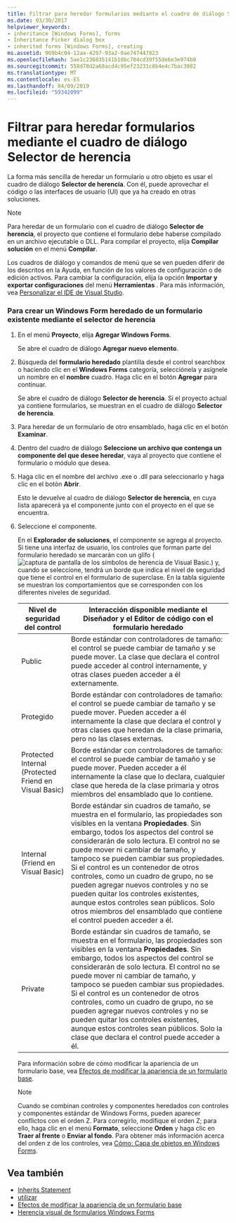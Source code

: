 ```yaml
---
title: Filtrar para heredar formularios mediante el cuadro de diálogo Selector de herencia
ms.date: 03/30/2017
helpviewer_keywords:
- inheritance [Windows Forms], forms
- Inheritance Picker dialog box
- inherited forms [Windows Forms], creating
ms.assetid: 969b4c04-12aa-4297-93a2-0ae747447823
ms.openlocfilehash: 5ae1c236835141b10bc704cd39f55de6e3e974b0
ms.sourcegitcommit: 558d78d2a68acd4c95ef23231c8b4e4c7bac3902
ms.translationtype: MT
ms.contentlocale: es-ES
ms.lasthandoff: 04/09/2019
ms.locfileid: "59342099"
---
```

# <a name="how-to-inherit-forms-using-the-inheritance-picker-dialog-box"></a>Filtrar para heredar formularios mediante el cuadro de diálogo Selector de herencia
La forma más sencilla de heredar un formulario u otro objeto es usar el cuadro de diálogo **Selector de herencia**. Con él, puede aprovechar el código o las interfaces de usuario (UI) que ya ha creado en otras soluciones.  
  
> [!NOTE]
>  Para heredar de un formulario con el cuadro de diálogo **Selector de herencia**, el proyecto que contiene el formulario debe haberse compilado en un archivo ejecutable o DLL. Para compilar el proyecto, elija **Compilar solución** en el menú **Compilar**.  
>   
>  Los cuadros de diálogo y comandos de menú que se ven pueden diferir de los descritos en la Ayuda, en función de los valores de configuración o de edición activos. Para cambiar la configuración, elija la opción **Importar y exportar configuraciones** del menú **Herramientas** . Para más información, vea [Personalizar el IDE de Visual Studio](/visualstudio/ide/personalizing-the-visual-studio-ide).  
  
### <a name="to-create-a-windows-form-inherited-from-an-existing-form-by-using-the-inheritance-picker"></a>Para crear un Windows Form heredado de un formulario existente mediante el selector de herencia  
  
1. En el menú **Proyecto**, elija **Agregar Windows Forms**.  
  
     Se abre el cuadro de diálogo **Agregar nuevo elemento**.  
  
2. Búsqueda del **formulario heredado** plantilla desde el control searchbox o haciendo clic en el **Windows Forms** categoría, selecciónela y asígnele un nombre en el **nombre** cuadro. Haga clic en el botón **Agregar** para continuar.  
  
     Se abre el cuadro de diálogo **Selector de herencia**. Si el proyecto actual ya contiene formularios, se muestran en el cuadro de diálogo **Selector de herencia**.  
  
3. Para heredar de un formulario de otro ensamblado, haga clic en el botón **Examinar**.  
  
4. Dentro del cuadro de diálogo **Seleccione un archivo que contenga un componente del que desee heredar**, vaya al proyecto que contiene el formulario o módulo que desea.  
  
5. Haga clic en el nombre del archivo .exe o .dll para seleccionarlo y haga clic en el botón **Abrir**.  
  
     Esto le devuelve al cuadro de diálogo **Selector de herencia**, en cuya lista aparecerá ya el componente junto con el proyecto en el que se encuentra.  
  
6. Seleccione el componente.  
  
     En el **Explorador de soluciones**, el componente se agrega al proyecto. Si tiene una interfaz de usuario, los controles que forman parte del formulario heredado se marcarán con un glifo (![captura de pantalla de los símbolos de herencia de Visual Basic.](./media/how-to-inherit-forms-using-the-inheritance-picker-dialog-box/visual-basic-inheritance-glyph.gif)) y, cuando se seleccione, tendrá un borde que indica el nivel de seguridad que tiene el control en el formulario de superclase. En la tabla siguiente se muestran los comportamientos que se corresponden con los diferentes niveles de seguridad.  
  
    |Nivel de seguridad del control|Interacción disponible mediante el Diseñador y el Editor de código con el formulario heredado|  
    |-------------------------------|--------------------------------------------------------------------------------|  
    |Public|Borde estándar con controladores de tamaño: el control se puede cambiar de tamaño y se puede mover. La clase que declara el control puede acceder al control internamente, y otras clases pueden acceder a él externamente.|  
    |Protegido|Borde estándar con controladores de tamaño: el control se puede cambiar de tamaño y se puede mover. Pueden acceder a él internamente la clase que declara el control y otras clases que heredan de la clase primaria, pero no las clases externas.|  
    |Protected Internal (Protected Friend en Visual Basic)|Borde estándar con controladores de tamaño: el control se puede cambiar de tamaño y se puede mover. Pueden acceder a él internamente la clase que lo declara, cualquier clase que hereda de la clase primaria y otros miembros del ensamblado que lo contiene.|  
    |Internal (Friend en Visual Basic)|Borde estándar sin cuadros de tamaño, se muestra en el formulario, las propiedades son visibles en la ventana **Propiedades**. Sin embargo, todos los aspectos del control se considerarán de solo lectura. El control no se puede mover ni cambiar de tamaño, y tampoco se pueden cambiar sus propiedades. Si el control es un contenedor de otros controles, como un cuadro de grupo, no se pueden agregar nuevos controles y no se pueden quitar los controles existentes, aunque estos controles sean públicos. Solo otros miembros del ensamblado que contiene el control pueden acceder a él.|  
    |Private|Borde estándar sin cuadros de tamaño, se muestra en el formulario, las propiedades son visibles en la ventana **Propiedades**. Sin embargo, todos los aspectos del control se considerarán de solo lectura. El control no se puede mover ni cambiar de tamaño, y tampoco se pueden cambiar sus propiedades. Si el control es un contenedor de otros controles, como un cuadro de grupo, no se pueden agregar nuevos controles y no se pueden quitar los controles existentes, aunque estos controles sean públicos. Solo la clase que declara el control puede acceder a él.|  
  
     Para información sobre de cómo modificar la apariencia de un formulario base, vea [Efectos de modificar la apariencia de un formulario base](effects-of-modifying-base-form-appearance.md).  
  
    > [!NOTE]
    >  Cuando se combinan controles y componentes heredados con controles y componentes estándar de Windows Forms, pueden aparecer conflictos con el orden Z. Para corregirlo, modifique el orden Z; para ello, haga clic en el menú **Formato**, seleccione **Orden** y haga clic en **Traer al frente** o **Enviar al fondo**. Para obtener más información acerca del orden z de los controles, vea [Cómo: Capa de objetos en Windows Forms](../controls/how-to-layer-objects-on-windows-forms.md).  
  
## <a name="see-also"></a>Vea también

- [Inherits Statement](~/docs/visual-basic/language-reference/statements/inherits-statement.md)
- [utilizar](~/docs/csharp/language-reference/keywords/using.md)
- [Efectos de modificar la apariencia de un formulario base](effects-of-modifying-base-form-appearance.md)
- [Herencia visual de formularios Windows Forms](windows-forms-visual-inheritance.md)
